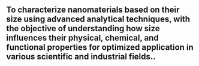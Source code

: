 ## To characterize nanomaterials based on their size using advanced analytical techniques, with the objective of understanding how size influences their physical, chemical, and functional properties for optimized application in various scientific and industrial fields..


 

